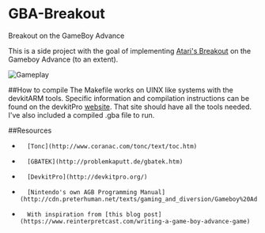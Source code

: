 # GBA-Breakout
Breakout on the GameBoy Advance

This is a side project with the goal of implementing [Atari's Breakout](https://en.wikipedia.org/wiki/Breakout_(video_game)) on the Gameboy Advance (to an extent). 

![Gameplay](http://i.imgur.com/Yb8lnjv.gif)

##How to compile
The Makefile works on UINX like systems with the devkitARM tools. Specific information and compilation instructions
can be found on the devkitPro [website](http://devkitpro.org/). That site should have all the tools needed. I've
also included a compiled .gba file to run.

##Resources
*       [Tonc](http://www.coranac.com/tonc/text/toc.htm)
*       [GBATEK](http://problemkaputt.de/gbatek.htm)
*       [DevkitPro](http://devkitpro.org/)
*       [Nintendo's own AGB Programming Manual](http://cdn.preterhuman.net/texts/gaming_and_diversion/Gameboy%20Advance%20Programming%20Manual%20v1.1.pdf)
*       With inspiration from [this blog post](https://www.reinterpretcast.com/writing-a-game-boy-advance-game)
